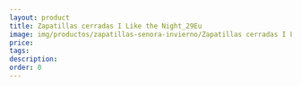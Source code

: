 ```yaml
---
layout: product
title: Zapatillas cerradas I Like the Night_29Eu
image: img/productos/zapatillas-senora-invierno/Zapatillas cerradas I Like the Night_29Eu.jpeg
price: 
tags: 
description: 
order: 0
---
```

